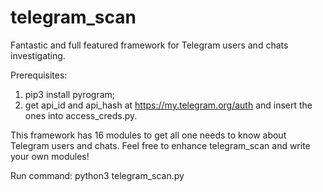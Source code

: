 # telegram_scan
Fantastic and full featured framework for Telegram users and chats investigating.

Prerequisites:
1. pip3 install pyrogram;
2. get api_id and api_hash at https://my.telegram.org/auth and insert the ones into access_creds.py.

This framework has 16 modules to get all one needs to know about Telegram users and chats. Feel free to enhance telegram_scan and write your own modules!

Run command:        python3 telegram_scan.py
